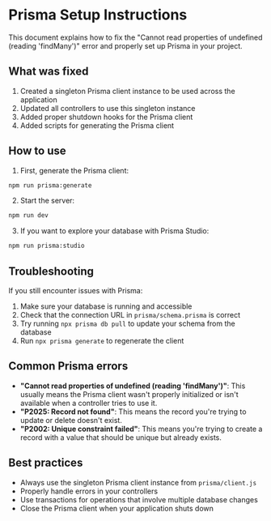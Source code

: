 # Prisma Setup Instructions

This document explains how to fix the "Cannot read properties of undefined (reading 'findMany')" error and properly set up Prisma in your project.

## What was fixed

1. Created a singleton Prisma client instance to be used across the application
2. Updated all controllers to use this singleton instance
3. Added proper shutdown hooks for the Prisma client
4. Added scripts for generating the Prisma client

## How to use

1. First, generate the Prisma client:

```bash
npm run prisma:generate
```

2. Start the server:

```bash
npm run dev
```

3. If you want to explore your database with Prisma Studio:

```bash
npm run prisma:studio
```

## Troubleshooting

If you still encounter issues with Prisma:

1. Make sure your database is running and accessible
2. Check that the connection URL in `prisma/schema.prisma` is correct
3. Try running `npx prisma db pull` to update your schema from the database
4. Run `npx prisma generate` to regenerate the client

## Common Prisma errors

- **"Cannot read properties of undefined (reading 'findMany')"**: This usually means the Prisma client wasn't properly initialized or isn't available when a controller tries to use it.
- **"P2025: Record not found"**: This means the record you're trying to update or delete doesn't exist.
- **"P2002: Unique constraint failed"**: This means you're trying to create a record with a value that should be unique but already exists.

## Best practices

- Always use the singleton Prisma client instance from `prisma/client.js`
- Properly handle errors in your controllers
- Use transactions for operations that involve multiple database changes
- Close the Prisma client when your application shuts down